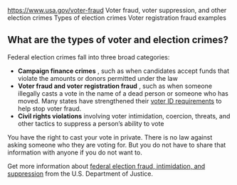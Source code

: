 

https://www.usa.gov/voter-fraud
Voter fraud, voter suppression, and other election crimes
Types of election crimes
Voter registration fraud examples

What are the types of voter and election crimes?
------------------------------------------------

Federal election crimes fall into three broad categories:

* **Campaign finance crimes**
  , such as when candidates accept funds that violate the amounts or donors permitted under the law
* **Voter fraud and voter registration fraud**
  , such as when someone illegally casts a vote in the name of a dead person or someone who has moved. Many states have strengthened their
  [voter ID requirements](https://www.usa.gov/voter-id)
  to help stop voter fraud.
* **Civil rights violations**
  involving voter intimidation, coercion, threats, and other tactics to suppress a person’s ability to vote

You have the right to cast your vote in private. There is no law against asking someone who they are voting for. But you do not have to share that information with anyone if you do not want to.

Get more information about
[federal election fraud, intimidation, and suppression](https://www.justice.gov/usao-nh/page/file/1328371/dl?inline)
from the U.S. Department of Justice.
